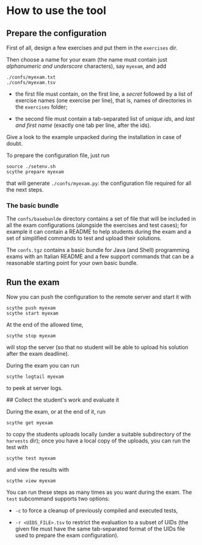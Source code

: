 # How to use the tool

## Prepare the configuration

First of all, design a few exercises and put them in the `exercises` dir.

Then choose a name for your exam (the name must contain just *alphanumeric and
underscore* characters), say `myexam`, and add

    ./confs/myexam.txt
    ./confs/myexam.tsv

* the first file must contain, on the first line, a *secret* followed by a list
  of exercise names (one exercise per line), that is, names of directories in
  the `exercises` folder;

* the second file must contain a tab-separated list of *unique ids*,
  and *last and first name* (exactly one tab per line, after the ids).

Give a look to the example unpacked during the installation in case of doubt.

To prepare the configuration file, just run

    source ./setenv.sh
    scythe prepare myexam

that will generate `./confs/myexam.py`: the configuration file required for all
the next steps.

### The basic bundle

The `confs/basebunlde` directory contains a set of file that will be included in
all the exam configurations (alongside the exercises and test cases); for
example it can contain a README to help students during the exam and a set of
simplified commands to test and upload their solutions.

The `confs.tgz` contains a basic bundle for Java (and Shell) programming exams
with an Italian README and a few support commands that can be a reasonable
starting point for your own basic bundle.

## Run the exam

Now you can push the configuration to the remote server and start it with

    scythe push myexam
    scythe start myexam

At the end of the allowed time,

    scythe stop myexam

will stop the server (so that no student will be able to upload his solution
after the exam deadline).

During the exam you can run

    scythe logtail myexam

to peek at server logs.

## Collect the student's work and evaluate it

During the exam, or at the end of it, run

    scythe get myexam

to copy the students uploads locally (under a suitable subdirectory of the
`harvests` dir); once you have a local copy of the uploads, you can run the test
with

    scythe test myexam

and view the results with

    scythe view myexam

You can run these steps as many times as you want during the exam. The `test`
subcommand supports two options:

* `-c` to force a cleanup of previously compiled and executed tests,

* `-r <UIDS_FILE>.tsv` to restrict the evaluation to a subset of UIDs (the given
  file must have the same tab-separated format of the UIDs file used to prepare
  the exam configuration).
